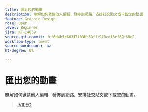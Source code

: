 ```yaml
---
title: 匯出您的動畫
description: 瞭解如何邀請他人編輯、發佈到網路、安排社交貼文或下載您的動畫
feature: Graphic Design
role: User
level: Beginner
jira: KT-14839
source-git-commit: fcf6d4b5c663d7f03bb53ffc910edf3ef62d68e2
workflow-type: tm+mt
source-wordcount: '42'
ht-degree: 0%

---
```


# 匯出您的動畫

瞭解如何邀請他人編輯、發佈到網路、安排社交貼文或下載您的動畫。

>[!VIDEO](https://video.tv.adobe.com/v/3426985?quality=12&learn=on&hidetitle=true)
